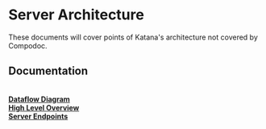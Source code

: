 # Server Architecture

These documents will cover points of Katana's architecture not covered by Compodoc.

## Documentation

<br /> **[Dataflow Diagram](./architecture/data-flow-diagram.html)**
<br /> **[High Level Overview](./architecture/high-level-overview.html)**
<br /> **[Server Endpoints](./architecture/server-endpoints.html)**
